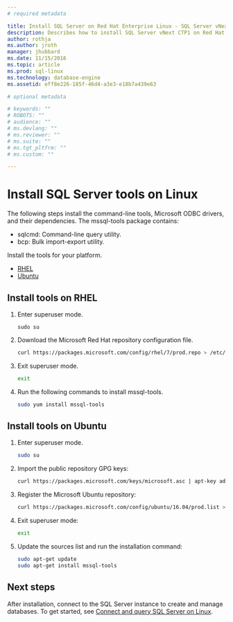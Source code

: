 ```yaml
---
# required metadata

title: Install SQL Server on Red Hat Enterprise Linux - SQL Server vNext CTP1 | Microsoft Docs
description: Describes how to install SQL Server vNext CTP1 on Red Hat Enterprise Linux 7.2.
author: rothja 
ms.author: jroth 
manager: jhubbard
ms.date: 11/15/2016
ms.topic: article
ms.prod: sql-linux
ms.technology: database-engine
ms.assetid: eff8e226-185f-46d4-a3e3-e18b7a439e63

# optional metadata

# keywords: ""
# ROBOTS: ""
# audience: ""
# ms.devlang: ""
# ms.reviewer: ""
# ms.suite: ""
# ms.tgt_pltfrm: ""
# ms.custom: ""

---
```

# Install SQL Server tools on Linux

The following steps install the command-line tools, Microsoft ODBC drivers, and their dependencies. The mssql-tools package contains:

* sqlcmd: Command-line query utility.
* bcp: Bulk import-export utility.

Install the tools for your platform.

* [RHEL](#RHEL)
* [Ubuntu](#ubuntu)

## <a name="RHEL">Install tools on RHEL</a>

1. Enter superuser mode.

   ```
   sudo su
   ```
1. Download the Microsoft Red Hat repository configuration file.

   ```bash
   curl https://packages.microsoft.com/config/rhel/7/prod.repo > /etc/yum.repos.d/msprod.repo
   ```

1. Exit superuser mode.

   ```bash
   exit
   ```

1. Run the following commands to install mssql-tools.

   ```bash
   sudo yum install mssql-tools
   ```


## <a name="ubuntu">Install tools on Ubuntu</a>

1. Enter superuser mode.

   ```bash
   sudo su
   ```

1. Import the public repository GPG keys:

   ```bash
   curl https://packages.microsoft.com/keys/microsoft.asc | apt-key add -
   ```

1. Register the Microsoft Ubuntu repository:

   ```bash
   curl https://packages.microsoft.com/config/ubuntu/16.04/prod.list > /etc/apt/sources.list.d/msprod.list
   ```

1. Exit superuser mode:

   ```bash
   exit
   ```

1. Update the sources list and run the installation command:

   ```bash
   sudo apt-get update 
   sudo apt-get install mssql-tools
   ```


## Next steps

After installation, connect to the SQL Server instance to create and manage databases. To get started, see [Connect and query SQL Server on Linux](sql-server-linux-connect-and-query.md).

